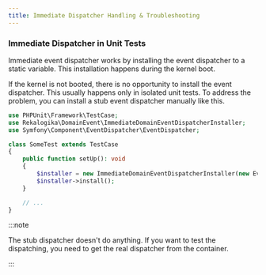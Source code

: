 ```yaml
---
title: Immediate Dispatcher Handling & Troubleshooting
---
```


### Immediate Dispatcher in Unit Tests

Immediate event dispatcher works by installing the event dispatcher to a static
variable. This installation happens during the kernel boot.

If the kernel is not booted, there is no opportunity to install the event
dispatcher. This usually happens only in isolated unit tests. To address the
problem, you can install a stub event dispatcher manually like this.

```php
use PHPUnit\Framework\TestCase;
use Rekalogika\DomainEvent\ImmediateDomainEventDispatcherInstaller;
use Symfony\Component\EventDispatcher\EventDispatcher;

class SomeTest extends TestCase
{
    public function setUp(): void
    {
        $installer = new ImmediateDomainEventDispatcherInstaller(new EventDispatcher);
        $installer->install();
    }

    // ...
}
```

:::note

The stub dispatcher doesn't do anything. If you want to test the dispatching,
you need to get the real dispatcher from the container.

:::

